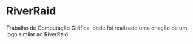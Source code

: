 # RiverRaid
Trabalho de Computação Gráfica, onde foi realizado uma criação de um jogo similar ao RiverRaid
